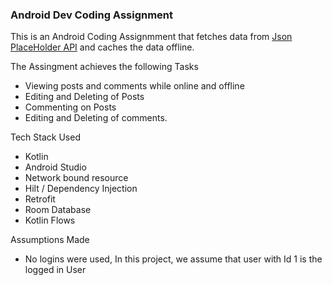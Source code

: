 ### Android Dev Coding Assignment


This is an Android Coding Assignmment that fetches data from [Json PlaceHolder API](https://jsonplaceholder.typicode.com/) and caches the data offline.

The Assingment achieves the following Tasks
- Viewing posts and comments while online and offline
- Editing and Deleting of Posts
- Commenting on Posts
- Editing and Deleting of comments.

Tech Stack Used
- Kotlin
- Android Studio
- Network bound resource
- Hilt / Dependency Injection
- Retrofit
- Room Database
- Kotlin Flows


Assumptions Made

- No logins were used, In this project, we assume that user with Id 1 is the logged in User


